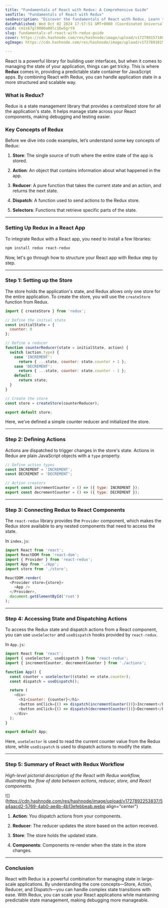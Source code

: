 ```yaml
---
title: "Fundamentals of React with Redux: A Comprehensive Guide"
seoTitle: "Fundamentals of React with Redux"
seoDescription: "Discover the fundamentals of React with Redux. Learn the core concepts with code snippets, examples, and best practices to effectively manage state in React"
datePublished: Wed Oct 02 2024 17:57:51 GMT+0000 (Coordinated Universal Time)
cuid: cm1s67gl9000a08lc16w5grt9
slug: fundamentals-of-react-with-redux-guide
cover: https://cdn.hashnode.com/res/hashnode/image/upload/v1727891571004/f17952b1-f368-483d-9e4a-022333ebf964.webp
ogImage: https://cdn.hashnode.com/res/hashnode/image/upload/v1727891819815/480ff357-e32f-45f2-9d3d-03e106b68eec.webp

---
```


React is a powerful library for building user interfaces, but when it comes to managing the state of your application, things can get tricky. This is where **Redux** comes in, providing a predictable state container for JavaScript apps. By combining React with Redux, you can handle application state in a more structured and scalable way.

### **What is Redux?**

Redux is a state management library that provides a centralized store for all the application's state. It helps manage state across your React components, making debugging and testing easier.

### **Key Concepts of Redux**

Before we dive into code examples, let’s understand some key concepts of Redux:

1. **Store**: The single source of truth where the entire state of the app is stored.
    
2. **Action**: An object that contains information about what happened in the app.
    
3. **Reducer**: A pure function that takes the current state and an action, and returns the next state.
    
4. **Dispatch**: A function used to send actions to the Redux store.
    
5. **Selectors**: Functions that retrieve specific parts of the state.
    

---

### **Setting Up Redux in a React App**

To integrate Redux with a React app, you need to install a few libraries:

```bash
npm install redux react-redux
```

Now, let's go through how to structure your React app with Redux step by step.

---

### **Step 1: Setting up the Store**

The store holds the application's state, and Redux allows only one store for the entire application. To create the store, you will use the `createStore` function from Redux.

```javascript
import { createStore } from 'redux';

// Define the initial state
const initialState = {
  counter: 0
};

// Define a reducer
function counterReducer(state = initialState, action) {
  switch (action.type) {
    case 'INCREMENT':
      return { ...state, counter: state.counter + 1 };
    case 'DECREMENT':
      return { ...state, counter: state.counter - 1 };
    default:
      return state;
  }
}

// Create the store
const store = createStore(counterReducer);

export default store;
```

Here, we’ve defined a simple counter reducer and initialized the store.

---

### **Step 2: Defining Actions**

Actions are dispatched to trigger changes in the store's state. Actions in Redux are plain JavaScript objects with a `type` property.

```javascript
// Define action types
const INCREMENT = 'INCREMENT';
const DECREMENT = 'DECREMENT';

// Action creators
export const incrementCounter = () => ({ type: INCREMENT });
export const decrementCounter = () => ({ type: DECREMENT });
```

---

### **Step 3: Connecting Redux to React Components**

The `react-redux` library provides the `Provider` component, which makes the Redux store available to any nested components that need to access the state.

In `index.js`:

```javascript
import React from 'react';
import ReactDOM from 'react-dom';
import { Provider } from 'react-redux';
import App from './App';
import store from './store';

ReactDOM.render(
  <Provider store={store}>
    <App />
  </Provider>,
  document.getElementById('root')
);
```

---

### **Step 4: Accessing State and Dispatching Actions**

To access the Redux state and dispatch actions from a React component, you can use `useSelector` and `useDispatch` hooks provided by `react-redux`.

In `App.js`:

```javascript
import React from 'react';
import { useSelector, useDispatch } from 'react-redux';
import { incrementCounter, decrementCounter } from './actions';

function App() {
  const counter = useSelector((state) => state.counter);
  const dispatch = useDispatch();

  return (
    <div>
      <h1>Counter: {counter}</h1>
      <button onClick={() => dispatch(incrementCounter())}>Increment</button>
      <button onClick={() => dispatch(decrementCounter())}>Decrement</button>
    </div>
  );
}

export default App;
```

Here, `useSelector` is used to read the current counter value from the Redux store, while `useDispatch` is used to dispatch actions to modify the state.

---

### **Step 5: Summary of React with Redux Workflow**

*High-level pictorial description of the React with Redux workflow, illustrating the flow of data between actions, reducer, store, and React components.*

![](https://cdn.hashnode.com/res/hashnode/image/upload/v1727892253837/5a4aacd2-5769-4ab0-ae4b-4b13efebbeab.webp align="center")

1. **Action**: You dispatch actions from your components.
    
2. **Reducer**: The reducer updates the store based on the action received.
    
3. **Store**: The store holds the updated state.
    
4. **Components**: Components re-render when the state in the store changes.
    

---

### **Conclusion**

React with Redux is a powerful combination for managing state in large-scale applications. By understanding the core concepts—Store, Action, Reducer, and Dispatch—you can handle complex state transitions with ease. With Redux, you can scale your React applications while maintaining predictable state management, making debugging more manageable.